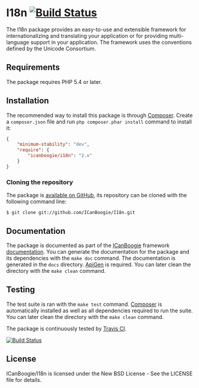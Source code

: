 # I18n [![Build Status](https://travis-ci.org/ICanBoogie/I18n.png?branch=2.0)](https://travis-ci.org/ICanBoogie/I18n)

The I18n package provides an easy-to-use and extensible framework for internationalizing and
translating your application or for providing multi-language support in your application. The
framework uses the conventions defined by the Unicode Consortium.





## Requirements

The package requires PHP 5.4 or later.





## Installation

The recommended way to install this package is through [Composer](http://getcomposer.org/).
Create a `composer.json` file and run `php composer.phar install` command to install it:

```json
{
	"minimum-stability": "dev",
	"require": {
		"icanboogie/i18n": "2.x"
	}
}
```





### Cloning the repository

The package is [available on GitHub](https://github.com/ICanBoogie/I18n), its repository can be
cloned with the following command line:

	$ git clone git://github.com/ICanBoogie/I18n.git





## Documentation

The package is documented as part of the [ICanBoogie](http://icanboogie.org/) framework
[documentation](http://icanboogie.org/docs/). You can generate the documentation for the package
and its dependencies with the `make doc` command. The documentation is generated in the `docs`
directory. [ApiGen](http://apigen.org/) is required. You can later clean the directory with
the `make clean` command.





## Testing

The test suite is ran with the `make test` command. [Composer](http://getcomposer.org/) is
automatically installed as well as all dependencies required to run the suite. You can later
clean the directory with the `make clean` command.

The package is continuously tested by [Travis CI](http://about.travis-ci.org/).

[![Build Status](https://travis-ci.org/ICanBoogie/I18n.png?branch=2.0)](https://travis-ci.org/ICanBoogie/I18n)





## License

ICanBoogie/I18n is licensed under the New BSD License - See the LICENSE file for details.
